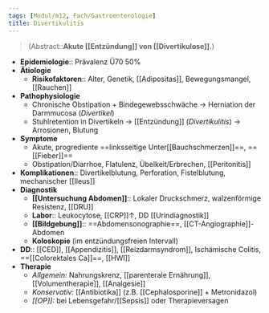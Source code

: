 ```yaml
---
tags: [Modul/m12, Fach/Gastroenterologie]
title: Divertikulitis
---
```

> (Abstract::**Akute [[Entzündung]] von [[Divertikulose]].**)
- **Epidemiologie**:: Prävalenz Ü70 50%
- **Ätiologie**
	- **Risikofaktoren**:: Alter, Genetik, [[Adipositas]], Bewegungsmangel, [[Rauchen]]
- **Pathophysiologie**
	- Chronische Obstipation + Bindegewebsschwäche → Herniation der Darmmucosa (*Divertikel*)
	- Stuhlretention in Divertikeln → [[Entzündung]] (*Divertikulitis*) → Arrosionen, Blutung
- **Symptome**
	- Akute, progrediente ==linksseitige Unter[[Bauchschmerzen]]==, ==[[Fieber]]==
	- Obstipation/Diarrhoe, Flatulenz, Übelkeit/Erbrechen, [[Peritonitis]]
- **Komplikationen**:: Divertikelblutung, Perforation, Fistelblutung, mechanischer [[Ileus]]
- **Diagnostik**
	- **[[Untersuchung Abdomen]]**:: Lokaler Druckschmerz, walzenförmige Resistenz, [[DRU]]
	- **Labor**:: Leukocytose, [[CRP]]↑, DD [[Urindiagnostik]]
	- **[[Bildgebung]]**:: ==Abdomensonographie==, [[CT-Angiographie]]-Abdomen
	- **Koloskopie** (im entzündungsfreien Intervall)
- **DD**:: [[CED]], [[Appendizitis]], [[Reizdarmsyndrom]], Ischämische Colitis, ==[[Colorektales Ca]]==, [[HWI]]
- **Therapie**
	- *Allgemein:* Nahrungskrenz, [[parenterale Ernährung]], [[Volumentherapie]], [[Analgesie]]
	- *Konservativ:* [[Antibiotika]] (z.B. [[Cephalosporine]] + Metronidazol)
	- *[[OP]]:* bei Lebensgefahr/[[Sepsis]] oder Therapieversagen